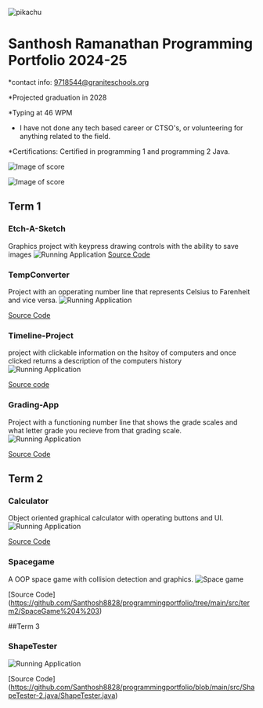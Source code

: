 ![pikachu](https://static.vecteezy.com/system/resources/previews/024/804/557/non_2x/pikachu-art-or-illustration-on-pickachu-free-vector.jpg)

# Santhosh Ramanathan Programming Portfolio 2024-25
*contact info: 9718544@graniteschools.org

*Projected graduation in 2028

*Typing at 46 WPM

* I have not done any tech based career or CTSO's, or volunteering for anything related to the field.

*Certifications: Certified in programming 1 and programming 2 Java.


  ![Image of score](https://github.com/Santhosh8828/programmingportfolio/blob/main/images/CP1Certificate.png)

  ![Image of score](https://github.com/Santhosh8828/programmingportfolio/blob/main/images/CP2JavaCertificate.png)
## Term 1


### Etch-A-Sketch
Graphics project with keypress drawing controls with the ability to save images
![Running Application](https://github.com/Santhosh8828/programmingportfolio/blob/main/images/etch.png?raw=true)
[Source Code](https://github.com/Santhosh8828/programmingportfolio/blob/main/src/term1/EtchASketch/EtchASketch.pde)

### TempConverter
Project with an opperating number line that represents Celsius to Farenheit and vice versa.
![Running Application](https://github.com/Santhosh8828/programmingportfolio/blob/main/images/temp.png?raw=true)

[Source Code](https://github.com/Santhosh8828/programmingportfolio/blob/main/src/term1/TempConverter/TempConverter.pde)

### Timeline-Project
project with clickable information on the hsitoy of computers and once clicked returns a description of the computers history
![Running Application](https://github.com/Santhosh8828/programmingportfolio/blob/main/images/timeline.png)

[Source code](https://github.com/Santhosh8828/programmingportfolio/blob/579f06885ab9321eba1751e467a667afb5b2e155/src/term1/Timeline_Project/Timeline_Project.pde)
### Grading-App
Project with a functioning number line that shows the grade scales and what letter grade you recieve from that grading scale.
![Running Application](https://github.com/Santhosh8828/programmingportfolio/blob/main/images/grading.png?raw=true)

[Source Code](https://github.com/Santhosh8828/programmingportfolio/blob/main/src/term1/Grading_App/Grading_App.pde)

## Term 2
### Calculator
Object oriented graphical calculator with operating buttons and UI.
![Running Application](https://github.com/Santhosh8828/programmingportfolio/blob/main/images/calc.png?raw=true)

[Source Code](https://github.com/Santhosh8828/programmingportfolio/blob/main/src/term2/Calculator%203/Calculator.pde)

### Spacegame
A OOP space game with collision detection and graphics.
![Space game](https://github.com/Santhosh8828/programmingportfolio/blob/main/images/spacegame.png?raw=true)

[Source Code]
(https://github.com/Santhosh8828/programmingportfolio/tree/main/src/term2/SpaceGame%204%203)

##Term 3
### ShapeTester

![Running Application](https://github.com/Santhosh8828/programmingportfolio/blob/main/images/ShapeTester.png)

[Source Code]
(https://github.com/Santhosh8828/programmingportfolio/blob/main/src/ShapeTester-2.java/ShapeTester.java)

